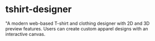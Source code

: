 # tshirt-designer
"A modern web-based T-shirt and clothing designer with 2D and 3D preview features. Users can create custom apparel designs with an interactive canvas.
